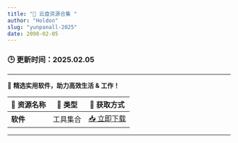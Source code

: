 ```yaml
---
title: "📁 云盘资源合集 "
author: "Holdon"
slug: "yunpanall-2025"
date: 2098-02-05
---
```

### 🕒 **更新时间：2025.02.05** 
---

💾 **精选实用软件，助力高效生活 & 工作！**  

| 🔹 **资源名称** | 📂 **类型** | 🔗 **获取方式** |  
|----------------|------------|----------------|  
|  **软件** | 工具集合 | [📥 立即下载](https://pan.baidu.com/s/1SkwfBNZiIoth6bjkUpG9nA) |  

---
